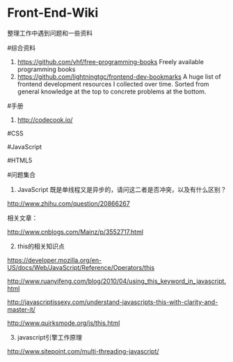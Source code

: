 Front-End-Wiki
==============

整理工作中遇到问题和一些资料

#综合资料

1. https://github.com/vhf/free-programming-books   Freely available programming books
2. https://github.com/lightningtgc/frontend-dev-bookmarks   A huge list of frontend development resources I collected over time. Sorted from general knowledge at the top to concrete problems at the bottom.

#手册
1. http://codecook.io/


#CSS


#JavaScript


#HTML5


#问题集合

1. JavaScript 既是单线程又是异步的，请问这二者是否冲突，以及有什么区别？ 

http://www.zhihu.com/question/20866267

相关文章：

http://www.cnblogs.com/Mainz/p/3552717.html

2. this的相关知识点

https://developer.mozilla.org/en-US/docs/Web/JavaScript/Reference/Operators/this

http://www.ruanyifeng.com/blog/2010/04/using_this_keyword_in_javascript.html

http://javascriptissexy.com/understand-javascripts-this-with-clarity-and-master-it/

http://www.quirksmode.org/js/this.html

3. javascript引擎工作原理

http://www.sitepoint.com/multi-threading-javascript/






